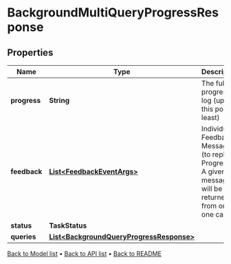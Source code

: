 

# BackgroundMultiQueryProgressResponse


## Properties

| Name | Type | Description | Notes |
|------------ | ------------- | ------------- | -------------|
|**progress** | **String** | The full progress log (up to this point at least) |  [optional] |
|**feedback** | [**List&lt;FeedbackEventArgs&gt;**](FeedbackEventArgs.md) | Individual Feedback Messages (to replace Progress). A given message will be returned from only one call. |  [optional] |
|**status** | **TaskStatus** |  |  [optional] |
|**queries** | [**List&lt;BackgroundQueryProgressResponse&gt;**](BackgroundQueryProgressResponse.md) |  |  [optional] |



[Back to Model list](../README.md#documentation-for-models) &#8226; [Back to API list](../README.md#documentation-for-api-endpoints) &#8226; [Back to README](../README.md)


